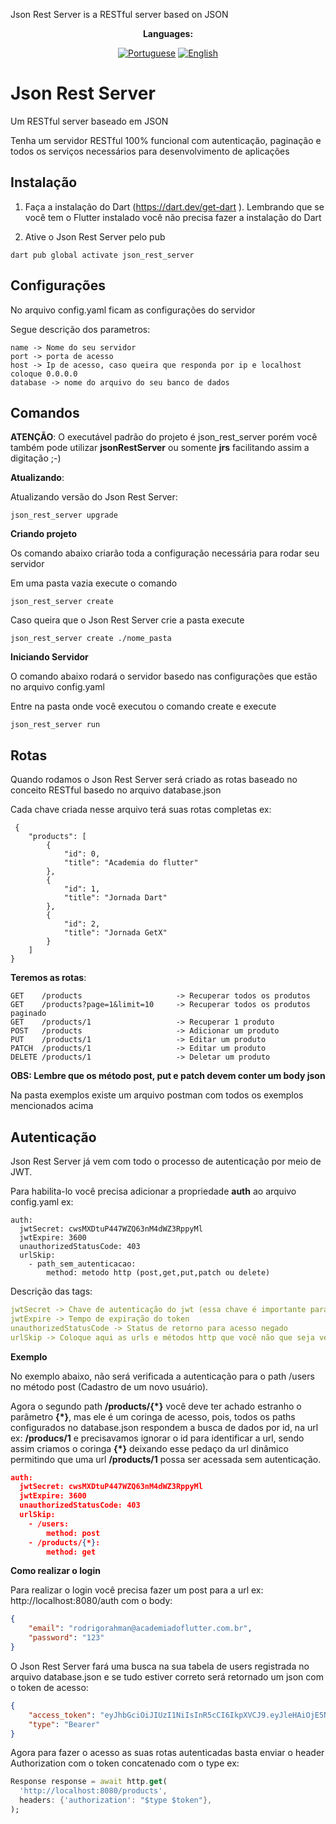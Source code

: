 Json Rest Server is a RESTful server based on JSON
<div align="center">

**Languages:**

[![Portuguese](https://img.shields.io/badge/Language-Portuguese-red?style=for-the-badge)](README.pt-br.md)
[![English](https://img.shields.io/badge/Language-English-red?style=for-the-badge)](README.en.md)</div>

# Json Rest Server 

Um RESTful server baseado em JSON

Tenha um servidor RESTful 100% funcional com autenticação, paginação e todos os serviços necessários para desenvolvimento de aplicações

## Instalação
1. Faça a instalação do Dart (https://dart.dev/get-dart
). Lembrando que se você tem o Flutter instalado você não precisa fazer a instalação do Dart

2. Ative o Json Rest Server pelo pub
```
dart pub global activate json_rest_server
```

## Configurações

No arquivo config.yaml ficam as configurações do servidor

Segue descrição dos parametros:

```
name -> Nome do seu servidor
port -> porta de acesso
host -> Ip de acesso, caso queira que responda por ip e localhost coloque 0.0.0.0
database -> nome do arquivo do seu banco de dados
```

## Comandos

**ATENÇÃO**: 
O executável padrão do projeto é json_rest_server porém você também pode utilizar **jsonRestServer** ou somente **jrs** facilitando assim a digitação ;-)

**Atualizando**:

Atualizando versão do Json Rest Server:

```
json_rest_server upgrade
```

**Criando projeto**

Os comando abaixo criarão toda a configuração necessária para rodar seu servidor

Em uma pasta vazia execute o comando
```
json_rest_server create
```

Caso queira que o Json Rest Server crie a pasta execute
```
json_rest_server create ./nome_pasta
```

**Iniciando Servidor**

O comando abaixo rodará o servidor basedo nas configurações que estão no arquivo config.yaml

Entre na pasta onde você executou o comando create e execute
```
json_rest_server run
```

## Rotas

Quando rodamos o Json Rest Server será criado as rotas baseado no conceito RESTful basedo no arquivo database.json

Cada chave criada nesse arquivo terá suas rotas completas ex:

```
 {
    "products": [
        {
            "id": 0,
            "title": "Academia do flutter"
        },
        {
            "id": 1,
            "title": "Jornada Dart"
        },
        {
            "id": 2,
            "title": "Jornada GetX"
        }
    ]
}
```

**Teremos as rotas**:

```
GET    /products                     -> Recuperar todos os produtos
GET    /products?page=1&limit=10     -> Recuperar todos os produtos paginado
GET    /products/1                   -> Recuperar 1 produto
POST   /products                     -> Adicionar um produto
PUT    /products/1                   -> Editar um produto
PATCH  /products/1                   -> Editar um produto
DELETE /products/1                   -> Deletar um produto
```

**OBS: Lembre que os método post, put e patch devem conter um body json**

Na pasta exemplos existe um arquivo postman com todos os exemplos mencionados acima


## Autenticação

Json Rest Server já vem com todo o processo de autenticação por meio de JWT.

Para habilita-lo você precisa adicionar a propriedade **auth** ao arquivo config.yaml
ex:
```
auth:
  jwtSecret: cwsMXDtuP447WZQ63nM4dWZ3RppyMl
  jwtExpire: 3600
  unauthorizedStatusCode: 403
  urlSkip:
    - path_sem_autenticacao:
        method: metodo http (post,get,put,patch ou delete)
```

Descrição das tags:

```yaml
jwtSecret -> Chave de autenticação do jwt (essa chave é importante para validação do token)
jwtExpire -> Tempo de expiração do token
unauthorizedStatusCode -> Status de retorno para acesso negado
urlSkip -> Coloque aqui as urls e métodos http que você não que seja verificada a autenticação do usuário (paths não autenticados)
```

**Exemplo**

No exemplo abaixo, não será verificada a autenticação para o path /users no método post (Cadastro de um novo usuário).

Agora o segundo path **/products/{\*}** você deve ter achado estranho o parâmetro **{\*}**, mas ele é um coringa de acesso, pois, todos os paths configurados no database.json respondem a busca de dados por id, na url ex: **/producs/1** e precisavamos ignorar o id para identificar a url, sendo assim criamos o coringa **{\*}** deixando esse pedaço da url dinâmico permitindo que uma url **/products/1** possa ser acessada sem autenticação.

```json
auth:
  jwtSecret: cwsMXDtuP447WZQ63nM4dWZ3RppyMl
  jwtExpire: 3600
  unauthorizedStatusCode: 403
  urlSkip:
    - /users:
        method: post
    - /products/{*}:
        method: get

```





**Como realizar o login**

Para realizar o login você precisa fazer um post para a url ex: http://localhost:8080/auth com o body:

```json
{
    "email": "rodrigorahman@academiadoflutter.com.br",
    "password": "123"
}
```

O Json Rest Server fará uma busca na sua tabela de users registrada no arquivo database.json e se tudo estiver correto será retornado um json com o token de acesso:

```json
{
    "access_token": "eyJhbGciOiJIUzI1NiIsInR5cCI6IkpXVCJ9.eyJleHAiOjE5NzIzNDMyNTYsImlhdCI6MTY2MTMwMzI1NiwiaXNzIjoianNvbl9yZXN0X3NlcnZlciIsIm5iZiI6MTY2MTMwMzI1Niwic3ViIjoiMyJ9.VVZ_FsW9qXEbR6ktREzVdZ2p9Qw-slXL4EI4CSHHR9o",
    "type": "Bearer"
}
```

Agora para fazer o acesso as suas rotas autenticadas basta enviar o header Authorization com o token concatenado com o type ex:

```dart
Response response = await http.get(
  'http://localhost:8080/products',
  headers: {'authorization': "$type $token"},
);
```
